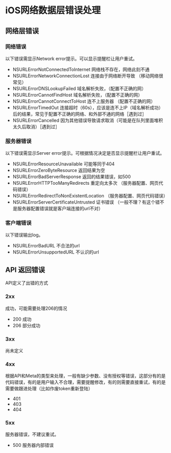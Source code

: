 # iOS网络数据层错误处理

## 网络层错误
### 网络错误
以下错误需显示Network error提示。可以显示提醒栏让用户重试。

* NSURLErrorNotConnectedToInternet 网络栈不存在，网络此刻不通
* NSURLErrorNetworkConnectionLost 连接由于网络断开导致 （移动网络很常见）
* NSURLErrorDNSLookupFailed 域名解析失败，（配置不正确的网）
* NSURLErrorCannotFindHost 域名解析失败，（配置不正确的网）
* NSURLErrorCannotConnectToHost 连不上服务器 （配置不正确的网）
* NSURLErrorTimedOut 连接超时（60s），应该是连不上IP（域名解析成功）后的结果，常见于配置不正确的网络、和外部不通的网络［遇到过］
* NSURLErrorCancelled 因为其他错误导致请求取消（可能是在队列里面堆积太久后取消）［遇到过］

### 服务器错误
以下错误需显示Server error提示。可根据情况决定是否显示提醒栏让用户重试。

* NSURLErrorResourceUnavailable 可能等同于404
* NSURLErrorZeroByteResource 返回结果为空
* NSURLErrorBadServerResponse 返回的结果错误，如500
* NSURLErrorHTTPTooManyRedirects 重定向太多次 （服务器配置、网页代码错误）
* NSURLErrorRedirectToNonExistentLocation （服务器配置、网页代码错误）
* NSURLErrorServerCertificateUntrusted 证书错误 （一般不理？有这个错不是服务器配置错误就是客户端连接的url不对）

### 客户端错误
以下错误输出log。

* NSURLErrorBadURL 不合法的url
* NSURLErrorUnsupportedURL 不认识的url


## API 返回错误
API定义了出错的方式

### 2xx
成功，可能需要处理206的情况

* 200 成功
* 206 部分成功

### 3xx
尚未定义

### 4xx
根据API和Meta的类型来处理，一般有缺少参数、没有授权等错误，这部分有的是代码错误，有的是用户输入不合理，需要提醒修改，有的则需要直接重试，有的是需要做跟进处理（比如作废token重新登陆）

* 401
* 403
* 404

### 5xx
服务器错误，不建议重试。

* 500 服务器内部错误